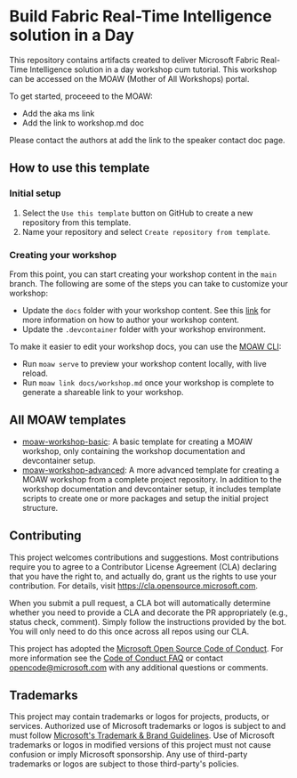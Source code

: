 # Build Fabric Real-Time Intelligence solution in a Day

This repository contains artifacts created to deliver Microsoft Fabric Real-Time Intelligence solution in a day workshop cum tutorial. This workshop can be accessed on the MOAW (Mother of All Workshops) portal.

To get started, proceeed to the MOAW:
- Add the aka ms link
- Add the link to workshop.md doc

Please contact the authors at add the link to the speaker contact doc page.

## How to use this template

### Initial setup

1. Select the `Use this template` button on GitHub to create a new repository from this template.
2. Name your repository and select `Create repository from template`.

### Creating your workshop

From this point, you can start creating your workshop content in the `main` branch.
The following are some of the steps you can take to customize your workshop:
- Update the `docs` folder with your workshop content. See this [link](https://moaw.dev/workshop/create-workshop/?step=2#edit-the-workshop-metadata) for more information on how to author your workshop content.
- Update the `.devcontainer` folder with your workshop environment.

To make it easier to edit your workshop docs, you can use the [MOAW CLI](https://github.com/microsoft/moaw/tree/main/packages/cli):

- Run `moaw serve` to preview your workshop content locally, with live reload.
- Run `moaw link docs/workshop.md` once your workshop is complete to generate a shareable link to your workshop.

## All MOAW templates

- [moaw-workshop-basic](https://github.com/sinedied/moaw-workshop-basic): A basic template for creating a MOAW workshop, only containing the workshop documentation and devcontainer setup.
- [moaw-workshop-advanced](https://github.com/sinedied/moaw-workshop-advanced): A more advanced template for creating a MOAW workshop from a complete project repository. In addition to the workshop documentation and devcontainer setup, it includes template scripts to create one or more packages and setup the initial project structure.

## Contributing

This project welcomes contributions and suggestions. Most contributions require you to agree to a
Contributor License Agreement (CLA) declaring that you have the right to, and actually do, grant us
the rights to use your contribution. For details, visit https://cla.opensource.microsoft.com.

When you submit a pull request, a CLA bot will automatically determine whether you need to provide
a CLA and decorate the PR appropriately (e.g., status check, comment). Simply follow the instructions
provided by the bot. You will only need to do this once across all repos using our CLA.

This project has adopted the [Microsoft Open Source Code of Conduct](https://opensource.microsoft.com/codeofconduct/).
For more information see the [Code of Conduct FAQ](https://opensource.microsoft.com/codeofconduct/faq/) or
contact [opencode@microsoft.com](mailto:opencode@microsoft.com) with any additional questions or comments.

## Trademarks

This project may contain trademarks or logos for projects, products, or services. Authorized use of Microsoft
trademarks or logos is subject to and must follow
[Microsoft's Trademark & Brand Guidelines](https://www.microsoft.com/en-us/legal/intellectualproperty/trademarks/usage/general).
Use of Microsoft trademarks or logos in modified versions of this project must not cause confusion or imply Microsoft sponsorship.
Any use of third-party trademarks or logos are subject to those third-party's policies.
